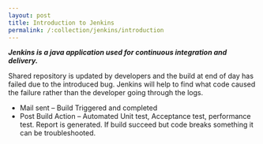 ```yaml
---
layout: post
title: Introduction to Jenkins
permalink: /:collection/jenkins/introduction
---
```


***Jenkins is a java application used for continuous integration and delivery.***

Shared repository is updated by developers and the build at end of day has failed due to the introduced bug. Jenkins will help to find what code caused the failure rather than the developer going through the logs.
- Mail sent – Build Triggered and completed
- Post Build Action – Automated Unit test, Acceptance test, performance test. Report is generated. If build succeed but code breaks something it can be troubleshooted.
